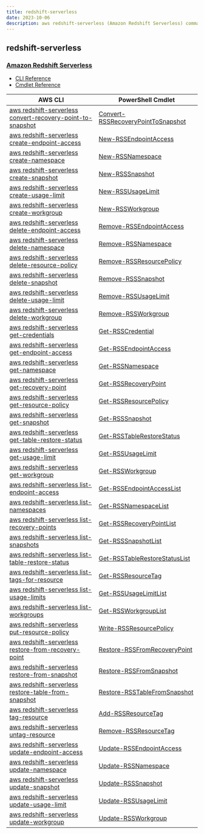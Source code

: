 ```yaml
---
title: redshift-serverless
date: 2023-10-06
description: aws redshift-serverless (Amazon Redshift Serverless) command/cmdlet list.
---
```


## redshift-serverless

### [Amazon Redshift Serverless](https://aws.amazon.com/redshift/redshift-serverless/)

* [CLI Reference](https://awscli.amazonaws.com/v2/documentation/api/latest/reference/redshift-serverless/index.html)
* [Cmdlet Reference](https://docs.aws.amazon.com/powershell/latest/reference/items/RedshiftServerless_cmdlets.html)

|AWS CLI|PowerShell Cmdlet|
|----|----|
|[aws redshift-serverless convert-recovery-point-to-snapshot](https://awscli.amazonaws.com/v2/documentation/api/latest/reference/redshift-serverless/convert-recovery-point-to-snapshot.html)|[Convert-RSSRecoveryPointToSnapshot](https://docs.aws.amazon.com/powershell/latest/reference/items/Convert-RSSRecoveryPointToSnapshot.html)|
|[aws redshift-serverless create-endpoint-access](https://awscli.amazonaws.com/v2/documentation/api/latest/reference/redshift-serverless/create-endpoint-access.html)|[New-RSSEndpointAccess](https://docs.aws.amazon.com/powershell/latest/reference/items/New-RSSEndpointAccess.html)|
|[aws redshift-serverless create-namespace](https://awscli.amazonaws.com/v2/documentation/api/latest/reference/redshift-serverless/create-namespace.html)|[New-RSSNamespace](https://docs.aws.amazon.com/powershell/latest/reference/items/New-RSSNamespace.html)|
|[aws redshift-serverless create-snapshot](https://awscli.amazonaws.com/v2/documentation/api/latest/reference/redshift-serverless/create-snapshot.html)|[New-RSSSnapshot](https://docs.aws.amazon.com/powershell/latest/reference/items/New-RSSSnapshot.html)|
|[aws redshift-serverless create-usage-limit](https://awscli.amazonaws.com/v2/documentation/api/latest/reference/redshift-serverless/create-usage-limit.html)|[New-RSSUsageLimit](https://docs.aws.amazon.com/powershell/latest/reference/items/New-RSSUsageLimit.html)|
|[aws redshift-serverless create-workgroup](https://awscli.amazonaws.com/v2/documentation/api/latest/reference/redshift-serverless/create-workgroup.html)|[New-RSSWorkgroup](https://docs.aws.amazon.com/powershell/latest/reference/items/New-RSSWorkgroup.html)|
|[aws redshift-serverless delete-endpoint-access](https://awscli.amazonaws.com/v2/documentation/api/latest/reference/redshift-serverless/delete-endpoint-access.html)|[Remove-RSSEndpointAccess](https://docs.aws.amazon.com/powershell/latest/reference/items/Remove-RSSEndpointAccess.html)|
|[aws redshift-serverless delete-namespace](https://awscli.amazonaws.com/v2/documentation/api/latest/reference/redshift-serverless/delete-namespace.html)|[Remove-RSSNamespace](https://docs.aws.amazon.com/powershell/latest/reference/items/Remove-RSSNamespace.html)|
|[aws redshift-serverless delete-resource-policy](https://awscli.amazonaws.com/v2/documentation/api/latest/reference/redshift-serverless/delete-resource-policy.html)|[Remove-RSSResourcePolicy](https://docs.aws.amazon.com/powershell/latest/reference/items/Remove-RSSResourcePolicy.html)|
|[aws redshift-serverless delete-snapshot](https://awscli.amazonaws.com/v2/documentation/api/latest/reference/redshift-serverless/delete-snapshot.html)|[Remove-RSSSnapshot](https://docs.aws.amazon.com/powershell/latest/reference/items/Remove-RSSSnapshot.html)|
|[aws redshift-serverless delete-usage-limit](https://awscli.amazonaws.com/v2/documentation/api/latest/reference/redshift-serverless/delete-usage-limit.html)|[Remove-RSSUsageLimit](https://docs.aws.amazon.com/powershell/latest/reference/items/Remove-RSSUsageLimit.html)|
|[aws redshift-serverless delete-workgroup](https://awscli.amazonaws.com/v2/documentation/api/latest/reference/redshift-serverless/delete-workgroup.html)|[Remove-RSSWorkgroup](https://docs.aws.amazon.com/powershell/latest/reference/items/Remove-RSSWorkgroup.html)|
|[aws redshift-serverless get-credentials](https://awscli.amazonaws.com/v2/documentation/api/latest/reference/redshift-serverless/get-credentials.html)|[Get-RSSCredential](https://docs.aws.amazon.com/powershell/latest/reference/items/Get-RSSCredential.html)|
|[aws redshift-serverless get-endpoint-access](https://awscli.amazonaws.com/v2/documentation/api/latest/reference/redshift-serverless/get-endpoint-access.html)|[Get-RSSEndpointAccess](https://docs.aws.amazon.com/powershell/latest/reference/items/Get-RSSEndpointAccess.html)|
|[aws redshift-serverless get-namespace](https://awscli.amazonaws.com/v2/documentation/api/latest/reference/redshift-serverless/get-namespace.html)|[Get-RSSNamespace](https://docs.aws.amazon.com/powershell/latest/reference/items/Get-RSSNamespace.html)|
|[aws redshift-serverless get-recovery-point](https://awscli.amazonaws.com/v2/documentation/api/latest/reference/redshift-serverless/get-recovery-point.html)|[Get-RSSRecoveryPoint](https://docs.aws.amazon.com/powershell/latest/reference/items/Get-RSSRecoveryPoint.html)|
|[aws redshift-serverless get-resource-policy](https://awscli.amazonaws.com/v2/documentation/api/latest/reference/redshift-serverless/get-resource-policy.html)|[Get-RSSResourcePolicy](https://docs.aws.amazon.com/powershell/latest/reference/items/Get-RSSResourcePolicy.html)|
|[aws redshift-serverless get-snapshot](https://awscli.amazonaws.com/v2/documentation/api/latest/reference/redshift-serverless/get-snapshot.html)|[Get-RSSSnapshot](https://docs.aws.amazon.com/powershell/latest/reference/items/Get-RSSSnapshot.html)|
|[aws redshift-serverless get-table-restore-status](https://awscli.amazonaws.com/v2/documentation/api/latest/reference/redshift-serverless/get-table-restore-status.html)|[Get-RSSTableRestoreStatus](https://docs.aws.amazon.com/powershell/latest/reference/items/Get-RSSTableRestoreStatus.html)|
|[aws redshift-serverless get-usage-limit](https://awscli.amazonaws.com/v2/documentation/api/latest/reference/redshift-serverless/get-usage-limit.html)|[Get-RSSUsageLimit](https://docs.aws.amazon.com/powershell/latest/reference/items/Get-RSSUsageLimit.html)|
|[aws redshift-serverless get-workgroup](https://awscli.amazonaws.com/v2/documentation/api/latest/reference/redshift-serverless/get-workgroup.html)|[Get-RSSWorkgroup](https://docs.aws.amazon.com/powershell/latest/reference/items/Get-RSSWorkgroup.html)|
|[aws redshift-serverless list-endpoint-access](https://awscli.amazonaws.com/v2/documentation/api/latest/reference/redshift-serverless/list-endpoint-access.html)|[Get-RSSEndpointAccessList](https://docs.aws.amazon.com/powershell/latest/reference/items/Get-RSSEndpointAccessList.html)|
|[aws redshift-serverless list-namespaces](https://awscli.amazonaws.com/v2/documentation/api/latest/reference/redshift-serverless/list-namespaces.html)|[Get-RSSNamespaceList](https://docs.aws.amazon.com/powershell/latest/reference/items/Get-RSSNamespaceList.html)|
|[aws redshift-serverless list-recovery-points](https://awscli.amazonaws.com/v2/documentation/api/latest/reference/redshift-serverless/list-recovery-points.html)|[Get-RSSRecoveryPointList](https://docs.aws.amazon.com/powershell/latest/reference/items/Get-RSSRecoveryPointList.html)|
|[aws redshift-serverless list-snapshots](https://awscli.amazonaws.com/v2/documentation/api/latest/reference/redshift-serverless/list-snapshots.html)|[Get-RSSSnapshotList](https://docs.aws.amazon.com/powershell/latest/reference/items/Get-RSSSnapshotList.html)|
|[aws redshift-serverless list-table-restore-status](https://awscli.amazonaws.com/v2/documentation/api/latest/reference/redshift-serverless/list-table-restore-status.html)|[Get-RSSTableRestoreStatusList](https://docs.aws.amazon.com/powershell/latest/reference/items/Get-RSSTableRestoreStatusList.html)|
|[aws redshift-serverless list-tags-for-resource](https://awscli.amazonaws.com/v2/documentation/api/latest/reference/redshift-serverless/list-tags-for-resource.html)|[Get-RSSResourceTag](https://docs.aws.amazon.com/powershell/latest/reference/items/Get-RSSResourceTag.html)|
|[aws redshift-serverless list-usage-limits](https://awscli.amazonaws.com/v2/documentation/api/latest/reference/redshift-serverless/list-usage-limits.html)|[Get-RSSUsageLimitList](https://docs.aws.amazon.com/powershell/latest/reference/items/Get-RSSUsageLimitList.html)|
|[aws redshift-serverless list-workgroups](https://awscli.amazonaws.com/v2/documentation/api/latest/reference/redshift-serverless/list-workgroups.html)|[Get-RSSWorkgroupList](https://docs.aws.amazon.com/powershell/latest/reference/items/Get-RSSWorkgroupList.html)|
|[aws redshift-serverless put-resource-policy](https://awscli.amazonaws.com/v2/documentation/api/latest/reference/redshift-serverless/put-resource-policy.html)|[Write-RSSResourcePolicy](https://docs.aws.amazon.com/powershell/latest/reference/items/Write-RSSResourcePolicy.html)|
|[aws redshift-serverless restore-from-recovery-point](https://awscli.amazonaws.com/v2/documentation/api/latest/reference/redshift-serverless/restore-from-recovery-point.html)|[Restore-RSSFromRecoveryPoint](https://docs.aws.amazon.com/powershell/latest/reference/items/Restore-RSSFromRecoveryPoint.html)|
|[aws redshift-serverless restore-from-snapshot](https://awscli.amazonaws.com/v2/documentation/api/latest/reference/redshift-serverless/restore-from-snapshot.html)|[Restore-RSSFromSnapshot](https://docs.aws.amazon.com/powershell/latest/reference/items/Restore-RSSFromSnapshot.html)|
|[aws redshift-serverless restore-table-from-snapshot](https://awscli.amazonaws.com/v2/documentation/api/latest/reference/redshift-serverless/restore-table-from-snapshot.html)|[Restore-RSSTableFromSnapshot](https://docs.aws.amazon.com/powershell/latest/reference/items/Restore-RSSTableFromSnapshot.html)|
|[aws redshift-serverless tag-resource](https://awscli.amazonaws.com/v2/documentation/api/latest/reference/redshift-serverless/tag-resource.html)|[Add-RSSResourceTag](https://docs.aws.amazon.com/powershell/latest/reference/items/Add-RSSResourceTag.html)|
|[aws redshift-serverless untag-resource](https://awscli.amazonaws.com/v2/documentation/api/latest/reference/redshift-serverless/untag-resource.html)|[Remove-RSSResourceTag](https://docs.aws.amazon.com/powershell/latest/reference/items/Remove-RSSResourceTag.html)|
|[aws redshift-serverless update-endpoint-access](https://awscli.amazonaws.com/v2/documentation/api/latest/reference/redshift-serverless/update-endpoint-access.html)|[Update-RSSEndpointAccess](https://docs.aws.amazon.com/powershell/latest/reference/items/Update-RSSEndpointAccess.html)|
|[aws redshift-serverless update-namespace](https://awscli.amazonaws.com/v2/documentation/api/latest/reference/redshift-serverless/update-namespace.html)|[Update-RSSNamespace](https://docs.aws.amazon.com/powershell/latest/reference/items/Update-RSSNamespace.html)|
|[aws redshift-serverless update-snapshot](https://awscli.amazonaws.com/v2/documentation/api/latest/reference/redshift-serverless/update-snapshot.html)|[Update-RSSSnapshot](https://docs.aws.amazon.com/powershell/latest/reference/items/Update-RSSSnapshot.html)|
|[aws redshift-serverless update-usage-limit](https://awscli.amazonaws.com/v2/documentation/api/latest/reference/redshift-serverless/update-usage-limit.html)|[Update-RSSUsageLimit](https://docs.aws.amazon.com/powershell/latest/reference/items/Update-RSSUsageLimit.html)|
|[aws redshift-serverless update-workgroup](https://awscli.amazonaws.com/v2/documentation/api/latest/reference/redshift-serverless/update-workgroup.html)|[Update-RSSWorkgroup](https://docs.aws.amazon.com/powershell/latest/reference/items/Update-RSSWorkgroup.html)|

